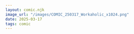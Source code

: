 ```yaml
---
layout: comic.njk
image_url: "/images/COMIC_250317_Workaholic_x1024.png"
date: 2025-03-17
tags: comic
---
```

